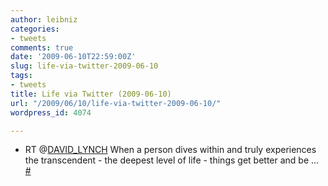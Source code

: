 ```yaml
---
author: leibniz
categories:
- tweets
comments: true
date: '2009-06-10T22:59:00Z'
slug: life-via-twitter-2009-06-10
tags:
- tweets
title: Life via Twitter (2009-06-10)
url: "/2009/06/10/life-via-twitter-2009-06-10/"
wordpress_id: 4074

---
```

* RT @[DAVID_LYNCH](https://twitter.com/DAVID_LYNCH) When a person dives within and truly experiences the transcendent - the deepest level of life - things get better and be ... [#](https://twitter.com/leibniz/statuses/2095134596)


